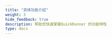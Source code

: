 ```yaml
---
title: "具体功能介绍"
weight: 3
hide_feedback: true
description: 帮助您快速掌握QuickRunner 的功能特性
type: docs
---
```


